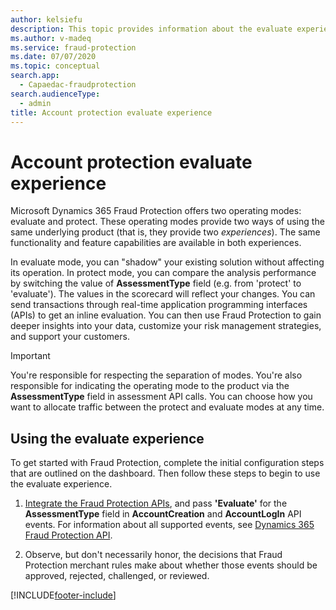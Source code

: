 ```yaml
---
author: kelsiefu
description: This topic provides information about the evaluate experience in Microsoft Dynamics 365 Fraud Protection.
ms.author: v-madeq
ms.service: fraud-protection
ms.date: 07/07/2020
ms.topic: conceptual
search.app: 
  - Capaedac-fraudprotection
search.audienceType:
  - admin
title: Account protection evaluate experience
---
```


# Account protection evaluate experience

Microsoft Dynamics 365 Fraud Protection offers two operating modes: evaluate and protect. These operating modes provide two ways of using the same underlying product (that is, they provide two *experiences*). The same functionality and feature capabilities are available in both experiences.

In evaluate mode, you can "shadow" your existing solution without affecting its operation. In protect mode, you can compare the analysis performance by switching the value of **AssessmentType** field (e.g. from 'protect' to 'evaluate'). The values in the scorecard will reflect your changes. You can send transactions through real-time application programming interfaces (APIs) to get an inline evaluation. You can then use Fraud Protection to gain deeper insights into your data, customize your risk management strategies, and support your customers.

> [!IMPORTANT]
> You're responsible for respecting the separation of modes. You're also responsible for indicating the operating mode to the product via the **AssessmentType** field in assessment API calls. You can choose how you want to allocate traffic between the protect and evaluate modes at any time.

## Using the evaluate experience

To get started with Fraud Protection, complete the initial configuration steps that are outlined on the dashboard. Then follow these steps to begin to use the evaluate experience.

1. [Integrate the Fraud Protection APIs](integrate-real-time-api.md), and pass **'Evaluate'** for the **AssessmentType** field in **AccountCreation** and **AccountLogIn** API events. For information about all supported events, see [Dynamics 365 Fraud Protection API](https://go.microsoft.com/fwlink/?linkid=2084942).

2. Observe, but don't necessarily honor, the decisions that Fraud Protection merchant rules make about whether those events should be approved, rejected, challenged, or reviewed.


[!INCLUDE[footer-include](includes/footer-banner.md)]
